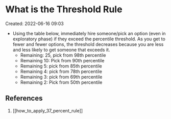#  What is the Threshold Rule
Created: 2022-06-16 09:03

- Using the table below, immediately hire someone/pick an option (even in exploratory phase) if they exceed the percentile threshold. As you get to fewer and fewer options, the threshold decreases because you are less and less likely to get someone that exceeds it.
	- Remaining: 25, pick from 98th percentile
	- Remaining 10: Pick from 90th percentile
	- Remaining 5: pick from 85th percentile
	- Remaining 4: pick from 78th percentile
	- Remaining 3: pick from 69th percentile
	- Remaining 2: Pick from 50th percentile

## References
1. [[how_to_apply_37_percent_rule]]